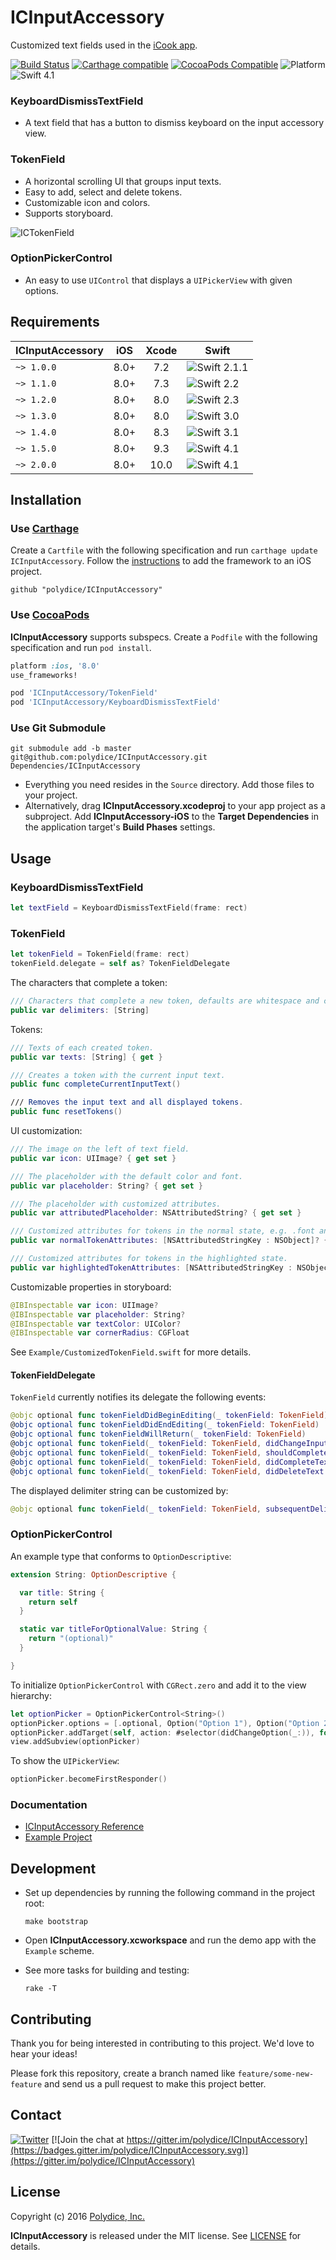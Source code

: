 # ICInputAccessory

Customized text fields used in the [iCook app](https://itunes.apple.com/app/id554065086).

[![Build Status](https://travis-ci.org/polydice/ICInputAccessory.svg)](https://travis-ci.org/polydice/ICInputAccessory)
[![Carthage compatible](https://img.shields.io/badge/Carthage-compatible-4BC51D.svg)](https://github.com/Carthage/Carthage)
[![CocoaPods Compatible](https://img.shields.io/cocoapods/v/ICInputAccessory.svg)](https://cocoapods.org/pods/ICInputAccessory)
![Platform](https://img.shields.io/cocoapods/p/ICInputAccessory.svg)
![Swift 4.1](https://img.shields.io/badge/Swift-4.1-orange.svg)

### KeyboardDismissTextField

* A text field that has a button to dismiss keyboard on the input accessory view.

### TokenField

* A horizontal scrolling UI that groups input texts.
* Easy to add, select and delete tokens.
* Customizable icon and colors.
* Supports storyboard.

![ICTokenField](https://polydice.github.io/ICInputAccessory/screenshots/ICTokenField.gif)

### OptionPickerControl

* An easy to use `UIControl` that displays a `UIPickerView` with given options.

## Requirements

ICInputAccessory | iOS  | Xcode | Swift
---------------- | :--: | :---: | -----
`~> 1.0.0`       | 8.0+ | 7.2   | ![Swift 2.1.1](https://img.shields.io/badge/Swift-2.1.1-orange.svg)
`~> 1.1.0`       | 8.0+ | 7.3   | ![Swift 2.2](https://img.shields.io/badge/Swift-2.2-orange.svg)
`~> 1.2.0`       | 8.0+ | 8.0   | ![Swift 2.3](https://img.shields.io/badge/Swift-2.3-orange.svg)
`~> 1.3.0`       | 8.0+ | 8.0   | ![Swift 3.0](https://img.shields.io/badge/Swift-3.0-orange.svg)
`~> 1.4.0`       | 8.0+ | 8.3   | ![Swift 3.1](https://img.shields.io/badge/Swift-3.1-orange.svg)
`~> 1.5.0`       | 8.0+ | 9.3   | ![Swift 4.1](https://img.shields.io/badge/Swift-4.1-orange.svg)
`~> 2.0.0`       | 8.0+ | 10.0  | ![Swift 4.1](https://img.shields.io/badge/Swift-4.1-orange.svg)

## Installation

### Use [Carthage](https://github.com/Carthage/Carthage)

Create a `Cartfile` with the following specification and run `carthage update ICInputAccessory`. Follow the [instructions](https://github.com/Carthage/Carthage#if-youre-building-for-ios) to add the framework to an iOS project.

```
github "polydice/ICInputAccessory"
```

### Use [CocoaPods](http://guides.cocoapods.org/)

**ICInputAccessory** supports subspecs. Create a `Podfile` with the following specification and run `pod install`.

```rb
platform :ios, '8.0'
use_frameworks!

pod 'ICInputAccessory/TokenField'
pod 'ICInputAccessory/KeyboardDismissTextField'
```

### Use Git Submodule

```
git submodule add -b master git@github.com:polydice/ICInputAccessory.git Dependencies/ICInputAccessory
```

* Everything you need resides in the `Source` directory. Add those files to your project.
* Alternatively, drag **ICInputAccessory.xcodeproj** to your app project as a subproject. Add **ICInputAccessory-iOS** to the **Target Dependencies** in the application target's **Build Phases** settings.

## Usage

### KeyboardDismissTextField

```swift
let textField = KeyboardDismissTextField(frame: rect)
```

### TokenField

```swift
let tokenField = TokenField(frame: rect)
tokenField.delegate = self as? TokenFieldDelegate
```

The characters that complete a token:

```swift
/// Characters that complete a new token, defaults are whitespace and commas.
public var delimiters: [String]
```

Tokens:

```swift
/// Texts of each created token.
public var texts: [String] { get }

/// Creates a token with the current input text.
public func completeCurrentInputText()

/// Removes the input text and all displayed tokens.
public func resetTokens()
```

UI customization:

```swift
/// The image on the left of text field.
public var icon: UIImage? { get set }

/// The placeholder with the default color and font.
public var placeholder: String? { get set }

/// The placeholder with customized attributes.
public var attributedPlaceholder: NSAttributedString? { get set }

/// Customized attributes for tokens in the normal state, e.g. .font and .foregroundColor.
public var normalTokenAttributes: [NSAttributedStringKey : NSObject]? { get set }

/// Customized attributes for tokens in the highlighted state.
public var highlightedTokenAttributes: [NSAttributedStringKey : NSObject]? { get set }
```

Customizable properties in storyboard:

```swift
@IBInspectable var icon: UIImage?
@IBInspectable var placeholder: String?
@IBInspectable var textColor: UIColor?
@IBInspectable var cornerRadius: CGFloat
```

See `Example/CustomizedTokenField.swift` for more details.

#### TokenFieldDelegate

`TokenField` currently notifies its delegate the following events:

```swift
@objc optional func tokenFieldDidBeginEditing(_ tokenField: TokenField)
@objc optional func tokenFieldDidEndEditing(_ tokenField: TokenField)
@objc optional func tokenFieldWillReturn(_ tokenField: TokenField)
@objc optional func tokenField(_ tokenField: TokenField, didChangeInputText text: String)
@objc optional func tokenField(_ tokenField: TokenField, shouldCompleteText text: String) -> Bool
@objc optional func tokenField(_ tokenField: TokenField, didCompleteText text: String)
@objc optional func tokenField(_ tokenField: TokenField, didDeleteText text: String, atIndex index: Int)
```

The displayed delimiter string can be customized by:

```swift
@objc optional func tokenField(_ tokenField: TokenField, subsequentDelimiterForCompletedText text: String) -> String
```

### OptionPickerControl

An example type that conforms to `OptionDescriptive`:

```swift
extension String: OptionDescriptive {

  var title: String {
    return self
  }

  static var titleForOptionalValue: String {
    return "(optional)"
  }

}
```

To initialize `OptionPickerControl` with `CGRect.zero` and add it to the view hierarchy:

```swift
let optionPicker = OptionPickerControl<String>()
optionPicker.options = [.optional, Option("Option 1"), Option("Option 2")]
optionPicker.addTarget(self, action: #selector(didChangeOption(_:)), for: .valueChanged)
view.addSubview(optionPicker)
```

To show the `UIPickerView`:

```swift
optionPicker.becomeFirstResponder()
```

### Documentation

* [ICInputAccessory Reference](https://polydice.github.io/ICInputAccessory)
* [Example Project](https://github.com/polydice/ICInputAccessory/tree/develop/Example)

## Development

* Set up dependencies by running the following command in the project root:

  ```
  make bootstrap
  ```

* Open **ICInputAccessory.xcworkspace** and run the demo app with the `Example` scheme.

* See more tasks for building and testing:

  ```
  rake -T
  ```

## Contributing

Thank you for being interested in contributing to this project. We'd love to hear your ideas!

Please fork this repository, create a branch named like `feature/some-new-feature` and send us a pull request to make this project better.

## Contact

[![Twitter](https://img.shields.io/badge/twitter-@polydice-blue.svg?style=flat)](https://twitter.com/polydice)
[![Join the chat at https://gitter.im/polydice/ICInputAccessory](https://badges.gitter.im/polydice/ICInputAccessory.svg)](https://gitter.im/polydice/ICInputAccessory)

## License

Copyright (c) 2016 [Polydice, Inc.](https://polydice.com)

**ICInputAccessory** is released under the MIT license. See [LICENSE](https://github.com/polydice/ICInputAccessory/blob/master/LICENSE) for details.
